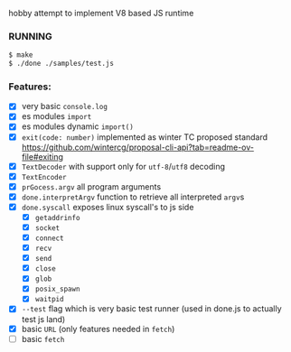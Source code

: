 hobby attempt to implement V8 based JS runtime

### RUNNING

```bash
$ make
$ ./done ./samples/test.js
```

### Features:

- [x] very basic `console.log`
- [x] es modules `import`
- [x] es modules dynamic `import()`
- [x] `exit(code: number)` implemented as winter TC proposed standard https://github.com/wintercg/proposal-cli-api?tab=readme-ov-file#exiting
- [x] `TextDecoder` with support only for `utf-8`/`utf8` decoding
- [x] `TextEncoder`
- [x] `prGocess.argv` all program arguments
- [x] `done.interpretArgv` function to retrieve all interpreted `argv`s
- [x] `done.syscall` exposes linux syscall's to js side
  - [x] `getaddrinfo`
  - [x] `socket`
  - [x] `connect`
  - [x] `recv`
  - [x] `send`
  - [x] `close`
  - [x] `glob`
  - [x] `posix_spawn`
  - [x] `waitpid`
- [x] `--test` flag which is very basic test runner (used in done.js to actually test js land)
- [x] basic `URL` (only features needed in `fetch`)
- [ ] basic `fetch`
